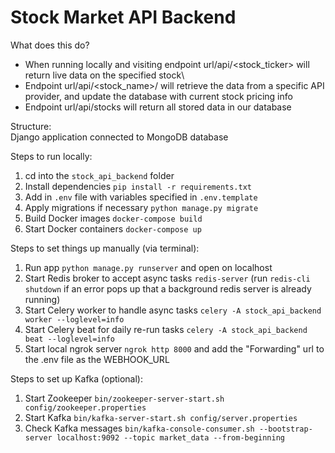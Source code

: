 # Stock Market API Backend

What does this do? 
- When running locally and visiting endpoint url/api/<stock_ticker> will return live data on the specified stock\
- Endpoint url/api/<stock_name>/<provider> will retrieve the data from a specific API provider, and update the database with current stock pricing info
- Endpoint url/api/stocks will return all stored data in our database

Structure: \
Django application connected to MongoDB database

Steps to run locally:
1. cd into the `stock_api_backend` folder
2. Install dependencies `pip install -r requirements.txt`
3. Add in `.env` file with variables specified in `.env.template`
4. Apply migrations if necessary `python manage.py migrate`
5. Build Docker images `docker-compose build`
6. Start Docker containers `docker-compose up`

Steps to set things up manually (via terminal):
1. Run app `python manage.py runserver` and open on localhost
2. Start Redis broker to accept async tasks `redis-server` (run `redis-cli shutdown` if an error pops up that a background redis server is already running)
3. Start Celery worker to handle async tasks `celery -A stock_api_backend worker --loglevel=info`
4. Start Celery beat for daily re-run tasks `celery -A stock_api_backend beat --loglevel=info`
5. Start local ngrok server `ngrok http 8000` and add the "Forwarding" url to the .env file as the WEBHOOK_URL


Steps to set up Kafka (optional):
1. Start Zookeeper `bin/zookeeper-server-start.sh config/zookeeper.properties`
2. Start Kafka `bin/kafka-server-start.sh config/server.properties`
3. Check Kafka messages `bin/kafka-console-consumer.sh --bootstrap-server localhost:9092 --topic market_data --from-beginning`

